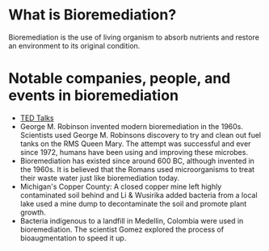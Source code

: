 # What is Bioremediation?
Bioremediation is the use of living organism to absorb nutrients and restore an environment to its original condition.

# Notable companies, people, and events in bioremediation
* [TED Talks](https://www.ted.com/talks)
* George M. Robinson invented modern bioremediation in the 1960s.
Scientists used George M. Robinsons discovery to try and clean out fuel tanks on the RMS Queen Mary. The attempt was successful and ever since 1972, humans have been using and improving these microbes.
* Bioremediation has existed since around 600 BC, although invented in the 1960s. It is believed that the Romans used microorganisms to treat their waste water just like bioremediation today.
* Michigan's Copper County: A closed copper mine left highly contaminated soil behind and Li & Wusirika added bacteria from a local lake used a mine dump to decontaminate the soil and promote plant growth.
* Bacteria indigenous to a landfill in Medellin, Colombia were used in bioremediation. The scientist Gomez explored the process of bioaugmentation to speed it up.
